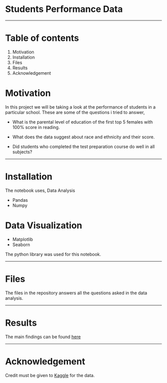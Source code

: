 # Students Performance Data
---

# Table of contents
1. Motivation
2. Installation
3. Files
4. Results
5. Acknowledgement


# Motivation
In this project we will be taking a look at the performance of students in a particular school.
These are some of the questions i tried to answer,

- What is the parental level of education of the first top 5 females with 100% score in reading.

- What does the data suggest about race and ethnicity and their score.

- Did students who completed the test preparation course do well in all subjects?

---

# Installation
The notebook uses, 
Data Analysis
- Pandas
- Numpy


# Data Visualization
- Matplotlib
- Seaborn

The python library was used for this notebook.

---

# Files
The files in the repository answers all the questions asked in the data analysis.

---

# Results 
The main findings can be found  [here](https://medium.com/p/f64c60a20624/edit)

---

# Acknowledgement
Credit must be given to [Kaggle](https://www.kaggle.com/)  for the data.
